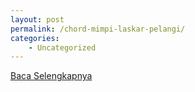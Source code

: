 ```yaml
---
layout: post
permalink: /chord-mimpi-laskar-pelangi/
categories:
    - Uncategorized
---
```


[Baca Selengkapnya](/05)